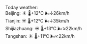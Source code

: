 Today weather:  
Beijing: ☀️   🌡️+12°C 🌬️↓26km/h  
Tianjin: ☀️   🌡️+12°C 🌬️↓35km/h  
Shijiazhuang: ☀️   🌡️+13°C 🌬️↘22km/h  
Tangshan: ☀️   🌡️+11°C 🌬️↙22km/h  
